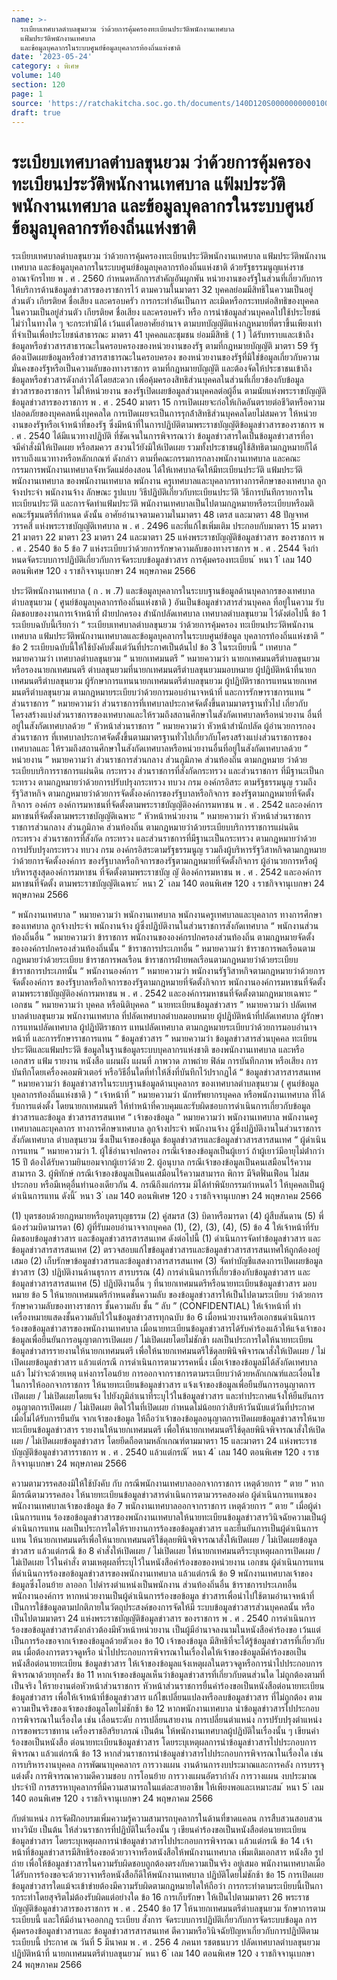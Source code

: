 ```yaml
---
name: >-
  ระเบียบเทศบาลตำบลขุนยวม ว่าด้วยการคุ้มครองทะเบียนประวัติพนักงานเทศบาล
  แฟ้มประวัติพนักงานเทศบาล
  และข้อมูลบุคลากรในระบบศูนย์ข้อมูลบุคลากรท้องถิ่นแห่งชาติ
date: '2023-05-24'
category: ง พิเศษ
volume: 140
section: 120
page: 1
source: 'https://ratchakitcha.soc.go.th/documents/140D120S0000000000100.pdf'
draft: true
---
```


# ระเบียบเทศบาลตำบลขุนยวม ว่าด้วยการคุ้มครองทะเบียนประวัติพนักงานเทศบาล แฟ้มประวัติพนักงานเทศบาล และข้อมูลบุคลากรในระบบศูนย์ข้อมูลบุคลากรท้องถิ่นแห่งชาติ

ระเบียบเทศบาลตําบลขุนยวม ว่าด้วยการคุ้มครองทะเบียนประวัติพนักงานเทศบาล แฟ้มประวัติพนักงานเทศบาล และข้อมูลบุคลากรในระบบศูนย์ข้อมูลบุคลากรท้องถิ่นแห่งชาติ ด้วยรัฐธรรมนูญแห่งราชอาณาจักรไทย พ . ศ . 2560 กําหนดหลักการสําคัญอันผูกพัน หน่วยงานของรัฐในส่วนที่เกี่ยวกับการให้บริการด้านข้อมูลข่าวสารของราชการไว้ ตามความในมาตรา 32 บุคคลย่อมมีสิทธิในความเป็นอยู่ส่วนตัว เกียรติยศ ชื่อเสียง และครอบครัว การกระทําอันเป็นการ ละเมิดหรือกระทบต่อสิทธิของบุคคลในความเป็นอยู่ส่วนตัว เกียรติยศ ชื่อเสียง และครอบครัว หรือ การนําข้อมูลส่วนบุคคลไปใช้ประโยชน์ไม่ว่าในทางใด ๆ จะกระทํามิได้ เว้นแต่โดยอาศัยอํานาจ ตามบทบัญญัติแห่งกฎหมายที่ตราขึ้นเพียงเท่าที่จําเป็นเพื่อประโยชน์สาธารณะ มาตรา 41 บุคคลและชุมชน ย่อมมีสิทธิ ( 1 ) ได้รับทราบและเข้าถึงข้อมูลหรือข่าวสารสาธารณะในครอบครองของหน่วยงานของรัฐ ตามที่กฎหมายบัญญัติ มาตรา 59 รัฐต้องเปิดเผยข้อมูลหรือข่าวสารสาธารณะในครอบครอง ของหน่วยงานของรัฐที่มิใช่ข้อมูลเกี่ยวกับความมั่นคงของรัฐหรือเป็นความลับของทางราชการ ตามที่กฎหมายบัญญัติ และต้องจัดให้ประชาชนเข้าถึงข้อมูลหรือข่าวสารดังกล่าวได้โดยสะดวก เพื่อคุ้มครองสิทธิส่วนบุคคลในส่วนที่เกี่ยวข้องกับข้อมูลข่าวสารของราชการ ไม่ให้หน่วยงาน ของรัฐเปิดเผยข้อมูลส่วนบุคคลต่อผู้อื่น ตามนัยแห่งพระราชบัญญัติข้อมูลข่าวสารของราชการ พ . ศ . 2540 มาตรา 15 การเปิดเผยจะก่อให้เกิดอันตรายต่อชีวิตหรือความปลอดภัยของบุคคลหนึ่งบุคคลใด การเปิดเผยจะเป็นการรุกล้ําสิทธิส่วนบุคคลโดยไม่สมควร ให้หน่วยงานของรัฐหรือเจ้าหน้าที่ของรัฐ ซึ่งมีหน้าที่ในการปฏิบัติตามพระราชบัญญัติข้อมูลข่าวสารของราชการ พ . ศ . 2540 ได้มีแนวทางปฏิบัติ ที่ชัดเจนในการพิจารณาว่า ข้อมูลข่าวสารใดเป็นข้อมูลข่าวสารที่อาจมีคําสั่งมิให้เปิดเผย หรือสมควร สงวนไว้ยังมิให้เปิดเผย รวมทั้งประชาชนผู้ใช้สิทธิตามกฎหมายก็ได้ทราบถึงแนวทางหรือหลักเกณฑ์ ดังกล่าว ตามที่คณะกรรมการกลางพนักงานเทศบาล และคณะกรรมการพนักงานเทศบาลจังหวัดแม่ฮ่องสอน ได้ให้เทศบาลจัดให้มีทะเบียนประวัติ แฟ้มประวัติพนักงานเทศบาล ของพนักงานเทศบาล พนักงาน ครูเทศบาลและบุคลากรทางการศึกษาของเทศบาล ลูกจ้างประจํา พนักงานจ้าง ลักษณะ รูปแบบ วิธีปฏิบัติเกี่ยวกับทะเบียนประวัติ วิธีการบันทึกรายการในทะเบียนประวัติ และการจัดทําแฟ้มประวัติ พนักงานเทศบาลเป็นไปตามกฎหมายหรือระเบียบหรือมติคณะรัฐมนตรีที่กําหนด ดังนั้น อาศัยอํานาจตามความในมาตรา 48 เตรส และมาตรา 48 ปัญจทศ วรรคสี่ แห่งพระราชบัญญัติเทศบาล พ . ศ . 2496 และที่แก้ไขเพิ่มเติม ประกอบกับมาตรา 15 มาตรา 21 มาตรา 22 มาตรา 23 มาตรา 24 และมาตรา 25 แห่งพระราชบัญญัติข้อมูลข่าวสาร ของราชการ พ . ศ . 2540 ข้อ 5 ข้อ 7 แห่งระเบียบว่าด้วยการรักษาความลับของทางราชการ พ . ศ . 2544 จึงกําหนดจัดระบบการปฏิบัติเกี่ยวกับการจัดระบบข้อมูลข่าวสาร การคุ้มครองทะเบียน ้ หนา 1 ่ เลม 140 ตอนพิเศษ 120 ง ราชกิจจานุเบกษา 24 พฤษภาคม 2566

ประวัติพนักงานเทศบาล ( ก . พ .7) และข้อมูลบุคลากรในระบบฐานข้อมูลด้านบุคลากรของเทศบาล ตําบลขุนยวม ( ศูนย์ข้อมูลบุคลากรท้องถิ่นแห่งชาติ ) อันเป็นข้อมูลข่าวสารส่วนบุคคล ที่อยู่ในความ รับผิดชอบของงานการเจ้าหน้าที่ ฝ่ายปกครอง สํานักปลัดเทศบาล เทศบาลตําบลขุนยวม ไว้ดังต่อไปนี้ ข้อ 1 ระเบียบฉบับนี้เรียกว่า “ ระเบียบเทศบาลตําบลขุนยวม ว่าด้วยการคุ้มครอง ทะเบียนประวัติพนักงานเทศบาล แฟ้มประวัติพนักงานเทศบาลและข้อมูลบุคลากรในระบบศูนย์ข้อมูล บุคลากรท้องถิ่นแห่งชาติ ” ข้อ 2 ระเบียบฉบับนี้ให้ใช้บังคับตั้งแต่วันที่ประกาศเป็นต้นไป ข้อ 3 ในระเบียบนี้ “ เทศบาล ” หมายความว่า เทศบาลตําบลขุนยวม “ นายกเทศมนตรี ” หมายความว่า นายกเทศมนตรีตําบลขุนยวมหรือรองนายกเทศมนตรี ตําบลขุนยวมที่นายกเทศมนตรีตําบลขุนยวมมอบหมาย ผู้ปฎิบัติหน้าที่นายกเทศมนตรีตําบลขุนยวม ผู้รักษาการแทนนายกเทศมนตรีตําบลขุนยวม ผู้ปฏิบัติราชการแทนนายกเทศมนตรีตําบลขุนยวม ตามกฎหมายระเบียบว่าด้วยการมอบอํานาจหน้าที่ และการรักษาราชการแทน “ ส่วนราชการ ” หมายความว่า ส่วนราชการที่เทศบาลประกาศจัดตั้งขึ้นตามมาตรฐานทั่วไป เกี่ยวกับโครงสร้างแบ่งส่วนราชการของเทศบาลและให้รวมถึงสถานศึกษาในสังกัดเทศบาลหรือหน่วยงาน อื่นที่อยู่ในสังกัดเทศบาลด้วย “ หัวหน้าส่วนราชการ ” หมายความว่า หัวหน้าสํานักปลัด ผู้อํานวยการกอง ส่วนราชการ ที่เทศบาลประกาศจัดตั้งขึ้นตามมาตรฐานทั่วไปเกี่ยวกับโครงสร้างแบ่งส่วนราชการของเทศบาลและ ให้รวมถึงสถานศึกษาในสังกัดเทศบาลหรือหน่วยงานอื่นที่อยู่ในสังกัดเทศบาลด้วย “ หน่วยงาน ” หมายความว่า ส่วนราชการส่วนกลาง ส่วนภูมิภาค ส่วนท้องถิ่น ตามกฎหมาย ว่าด้วยระเบียบบริการราชการแผ่นดิน กระทรวง ส่วนราชการที่สังกัดกระทรวง และส่วนราชการ ที่มีฐานะเป็นกระทรวง ตามกฎหมายว่าด้วยการปรับปรุงกระทรวง ทบวง กรม องค์กรอิสระ ตามรัฐธรรมนูญ รวมถึงรัฐวิสาหกิจ ตามกฎหมายว่าด้วยการจัดตั้งองค์การของรัฐบาลหรือกิจการ ของรัฐตามกฎหมายที่จัดตั้งกิจการ องค์กร องค์การมหาชนที่จัดตั้งตามพระราชบัญญัติองค์การมหาชน พ . ศ . 2542 และองค์การมหาชนที่จัดตั้งตามพระราชบัญญัติเฉพาะ “ หัวหน้าหน่วยงาน ” หมายความว่า หัวหน้าส่วนราชการ ราชการส่วนกลาง ส่วนภูมิภาค ส่วนท้องถิ่น ตามกฎหมายว่าด้วยระเบียบบริการราชการแผ่นดิน กระทรวง ส่วนราชการที่สังกัด กระทรวง และส่วนราชการที่มีฐานะเป็นกระทรวง ตามกฎหมายว่าด้วยการปรับปรุงกระทรวง ทบวง กรม องค์กรอิสระตามรัฐธรรมนูญ รวมถึงผู้บริหารรัฐวิสาหกิจตามกฎหมายว่าด้วยการจัดตั้งองค์การ ของรัฐบาลหรือกิจการของรัฐตามกฎหมายที่จัดตั้งกิจการ ผู้อํานวยการหรือผู้บริหารสูงสุดองค์การมหาชน ที่จัดตั้งตามพระราชบัญ ญั ติองค์การมหาชน พ . ศ . 2542 และองค์การมหาชนที่จัดตั้ง ตามพระราชบัญญัติเฉพาะ ้ หนา 2 ่ เลม 140 ตอนพิเศษ 120 ง ราชกิจจานุเบกษา 24 พฤษภาคม 2566

“ พนักงานเทศบาล ” หมายความว่า พนักงานเทศบาล พนักงานครูเทศบาลและบุคลากร ทางการศึกษาของเทศบาล ลูกจ้างประจํา พนักงานจ้าง ผู้ซึ่งปฏิบัติงานในส่วนราชการสังกัดเทศบาล “ พนักงานส่วนท้องถิ่นอื่น ” หมายความว่า ข้าราชการ พนักงานขององค์กรปกครองส่วนท้องถิ่น ตามกฎหมายจัดตั้งขององค์กรปกครองส่วนท้องถิ่นนั้น “ ข้าราชการประเภทอื่น ” หมายความว่า ข้าราชการพลเรือนตามกฎหมายว่าด้วยระเบียบ ข้าราชการพลเรือน ข้าราชการฝ่ายพลเรือนตามกฎหมายว่าด้วยระเบียบข้าราชการประเภทนั้น “ พนักงานองค์การ ” หมายความว่า พนักงานรัฐวิสาหกิจตามกฎหมายว่าด้วยการจัดตั้งองค์การ ของรัฐบาลหรือกิจการของรัฐตามกฎหมายที่จัดตั้งกิจการ พนักงานองค์การมหาชนที่จัดตั้ง ตามพระราชบัญญัติองค์การมหาชน พ . ศ . 2542 และองค์การมหาชนที่จัดตั้งตามกฎหมายเฉพาะ “ เอกชน ” หมายความว่า บุคคล หรือนิติบุคคล “ นายทะเบียนข้อมูลข่าวสาร ” หมายความว่า ปลัดเทศบาลตําบลขุนยวม พนักงานเทศบาล ที่ปลัดเทศบาลตําบลมอบหมาย ผู้ปฏิบัติหน้าที่ปลัดเทศบาล ผู้รักษาการแทนปลัดเทศบาล ผู้ปฏิบัติราชการ แทนปลัดเทศบาล ตามกฎหมายระเบียบว่าด้วยการมอบอํานาจหน้าที่ และการรักษาราชการแทน “ ข้อมูลข่าวสาร ” หมายความว่า ข้อมูลข่าวสารส่วนบุคคล ทะเบียนประวัติและแฟ้มประวัติ ข้อมูลในฐานข้อมูลระบบบุคลากรแห่งชาติ ของพนักงานเทศบาล และหรือเอกสาร แฟ้ม รายงาน หนังสือ แผนผัง แผนที่ ภาพวาด ภาพถ่าย ฟิล์ม การบันทึกภาพ หรือเสียง การบันทึกโดยเครื่องคอมพิวเตอร์ หรือวิธีอื่นใดที่ทําให้สิ่งที่บันทึกไว้ปรากฏได้ “ ข้อมูลข่าวสารสารสนเทศ ” หมายความว่า ข้อมูลข่าวสารในระบบฐานข้อมูลด้านบุคลากร ของเทศบาลตําบลขุนยวม ( ศูนย์ข้อมูลบุคลากรท้องถิ่นแห่งชาติ ) “ เจ้าหน้าที่ ” หมายความว่า นักทรัพยากรบุคคล หรือพนักงานเทศบาล ที่ได้รับการแต่งตั้ง โดยนายกเทศมนตรี ให้ทําหน้าที่ควบคุมและรับผิดชอบการดําเนินการเกี่ยวกับข้อมูลข่าวสารและข้อมูล ข่าวสารสารสนเทศ “ เจ้าของข้อมูล ” หมายความว่า พนักงานเทศบาล พนักงานครูเทศบาลและบุคลากร ทางการศึกษาเทศบาล ลูกจ้างประจํา พนักงานจ้าง ผู้ซึ่งปฏิบัติงานในส่วนราชการสังกัดเทศบาล ตําบลขุนยวม ซึ่งเป็นเจ้าของข้อมูล ข้อมูลข่าวสารและข้อมูลข่าวสารสารสนเทศ “ ผู้ดําเนินการแทน ” หมายความว่า 1. ผู้ใช้อํานาจปกครอง กรณีเจ้าของข้อมูลเป็นผู้เยาว์ ถ้าผู้เยาว์มีอายุไม่ต่ํากว่า 15 ปี ต้องได้รับความยินยอมจากผู้เยาว์ด้วย 2. ผู้อนุบาล กรณีเจ้าของข้อมูลเป็นคนเสมือนไร้ความสามารถ 3. ผู้พิทักษ์ กรณีเจ้าของข้อมูลเป็นคนเสมือนไร้ความสามารถ พิการ มีจิตฟั่นเฟือน ไม่สมประกอบ หรือมีเหตุอื่นทํานองเดียวกัน 4. กรณีถึงแก่กรรม มิได้ทําพินัยกรรมกําหนดไว้ ให้บุคคลเป็นผู้ดําเนินการแทน ดังนี้ ้ หนา 3 ่ เลม 140 ตอนพิเศษ 120 ง ราชกิจจานุเบกษา 24 พฤษภาคม 2566

(1) บุตรชอบด้วยกฎหมายหรือบุตรบุญธรรม (2) คู่สมรส (3) บิดาหรือมารดา (4) ผู้สืบสันดาน (5) พี่น้องร่วมบิดามารดา (6) ผู้ที่รับมอบอํานาจจากบุคคล (1), (2), (3), (4), (5) ข้อ 4 ให้เจ้าหน้าที่รับผิดชอบข้อมูลข่าวสาร และข้อมูลข่าวสารสารสนเทศ ดังต่อไปนี้ (1) ดําเนินการจัดทําข้อมูลข่าวสาร และข้อมูลข่าวสารสารสนเทศ (2) ตรวจสอบแก้ไขข้อมูลข่าวสารและข้อมูลข่าวสารสารสนเทศให้ถูกต้องอยู่เสมอ (2) เก็บรักษาข้อมูลข่าวสารและข้อมูลข่าวสารสารสนเทศ (3) จัดทําบัญชีแสดงการเปิดเผยข้อมูลข่าวสาร (3) ปฏิบัติงานด้านธุรการ สารบรรณ (4) การดําเนินการที่เกี่ยวข้องกับข้อมูลข่าวสาร และข้อมูลข่าวสารสารสนเทศ (5) ปฏิบัติงานอื่น ๆ ที่นายกเทศมนตรีหรือนายทะเบียนข้อมูลข่าวสาร มอบหมาย ข้อ 5 ให้นายกเทศมนตรีกําหนดชั้นความลับ ของข้อมูลข่าวสารให้เป็นไปตามระเบียบ ว่าด้วยการรักษาความลับของทางราชการ ชั้นความลับ ชั้น “ ลับ ” (CONFIDENTIAL) ให้เจ้าหน้าที่ ทําเครื่องหมายแสดงชั้นความลับไว้ในข้อมูลข่าวสารทุกฉบับ ข้อ 6 เมื่อหน่วยงานหรือเอกชนดําเนินการร้องขอข้อมูลข่าวสารของพนักงานเทศบาล เมื่อนายทะเบียนข้อมูลข่าวสารได้รับคําร้องแล้วให้แจ้งเจ้าของข้อมูลเพื่อยืนยันการอนุญาตการเปิดเผย / ไม่เปิดเผยโดยไม่ชักช้า ผลเป็นประการใดให้นายทะเบียนข้อมูลข่าวสารรายงานให้นายกเทศมนตรี เพื่อให้นายกเทศมนตรีใช้ดุลยพินิจพิจารณาสั่งให้เปิดเผย / ไม่เปิดเผยข้อมูลข่าวสาร แล้วแต่กรณี การดําเนินการตามวรรคหนึ่ง เมื่อเจ้าของข้อมูลมิได้สังกัดเทศบาลแล้ว ไม่ว่าจะด้วยเหตุ แห่งการโอนย้าย การออกจากราชการตามระเบียบว่าด้วยหลักเกณฑ์และเงื่อนไขในการให้ออกจากราชการ ให้นายทะเบียนข้อมูลข่าวสาร แจ้งเจ้าของข้อมูลเพื่อยืนยันการอนุญาตการเปิดเผย / ไม่เปิดเผยโดยแจ้ง ไปยังภูมิลําเนาที่ระบุไว้ในข้อมูลข่าวสาร และทําประกาศแจ้งให้ยืนยันการอนุญาตการเปิดเผย / ไม่เปิดเผย ติดไว้ในที่เปิดเผย กําหนดไม่น้อยกว่าสิบห้าวันนับแต่วันที่ประกาศ เมื่อไม่ได้รับการยืนยัน จากเจ้าของข้อมูล ให้ถือว่าเจ้าของข้อมูลอนุญาตการเปิดเผยข้อมูลข่าวสารให้นายทะเบียนข้อมูลข่าวสาร รายงานให้นายกเทศมนตรี เพื่อให้นายกเทศมนตรีใช้ดุลยพินิจพิจารณาสั่งให้เปิดเผย / ไม่เปิดเผยข้อมูลข่าวสาร โดยยึดถือตามหลักเกณฑ์ตามมาตรา 15 และมาตรา 24 แห่งพระราชบัญญัติข้อมูลข่าวสารราชการ พ . ศ . 2540 แล้วแต่กรณี ้ หนา 4 ่ เลม 140 ตอนพิเศษ 120 ง ราชกิจจานุเบกษา 24 พฤษภาคม 2566

ความตามวรรคสองมิให้ใช้บังคับ กับ กรณีพนักงานเทศบาลออกจากราชการ เหตุด้วยการ “ ตาย ” หากมีกรณีตามวรรคสอง ให้นายทะเบียนข้อมูลข่าวสารดําเนินการตามวรรคสองต่อ ผู้ดําเนินการแทนของพนักงานเทศบาลเจ้าของข้อมูล ข้อ 7 พนักงานเทศบาลออกจากราชการ เหตุด้วยการ “ ตาย ” เมื่อผู้ดําเนินการแทน ร้องขอข้อมูลข่าวสารของพนักงานเทศบาลให้นายทะเบียนข้อมูลข่าวสารวินิจฉัยความเป็นผู้ดําเนินการแทน ผลเป็นประการใดให้รายงานการร้องขอข้อมูลข่าวสาร และยืนยันการเป็นผู้ดําเนินการแทน ให้นายกเทศมนตรีเพื่อให้นายกเทศมนตรีใช้ดุลยพินิจพิจารณาสั่งให้เปิดเผย / ไม่เปิดเผยข้อมูลข่าวสาร แล้วแต่กรณี ข้อ 8 คําสั่งให้เปิดเผย / ไม่เปิดเผย ให้นายกเทศมนตรีระบุเหตุผลการเปิดเผย / ไม่เปิดเผย ไว้ในคําสั่ง ตามเหตุผลที่ระบุไว้ในหนังสือคําร้องขอของหน่วยงาน เอกชน ผู้ดําเนินการแทน ที่ดําเนินการร้องขอข้อมูลข่าวสารของพนักงานเทศบาล แล้วแต่กรณี ข้อ 9 พนักงานเทศบาลเจ้าของข้อมูลซึ่งโอนย้าย ลาออก ไปดํารงตําแหน่งเป็นพนักงาน ส่วนท้องถิ่นอื่น ข้าราชการประเภทอื่น พนักงานองค์การ หากหน่วยงานเป็นผู้ดําเนินการร้องขอข้อมูล ข่าวสารเพื่อนําไปใช้ตามอํานาจหน้าที่ เป็นการใช้ข้อมูลตามปกติภายในวัตถุประสงค์ของการจัดให้มี ระบบข้อมูลข่าวสารส่วนบุคคลนั้น หรือเป็นไปตามมาตรา 24 แห่งพระราชบัญญัติข้อมูลข่าวสาร ของราชการ พ . ศ . 2540 การดําเนินการร้องขอข้อมูลข่าวสารดังกล่าวต้องมีหัวหน้าหน่วยงาน เป็นผู้มีอํานาจลงนามในหนังสือคําร้องขอ เว้นแต่เป็นการร้องขอจากเจ้าของข้อมูลด้วยตัวเอง ข้อ 10 เจ้าของข้อมูล มีสิทธิที่จะได้รู้ข้อมูลข่าวสารที่เกี่ยวกับตน เมื่อต้องการตรวจดูหรือ นําไปประกอบการพิจารณาในเรื่องใดให้เจ้าของข้อมูลมีคําร้องขอเป็นหนังสือต่อนายทะเบียน ข้อมูลข่าวสาร ให้เจ้าของข้อมูลแจ้งเหตุผลในตรวจดูหรือการนําไปประกอบการพิจารณาด้วยทุกครั้ง ข้อ 11 หากเจ้าของข้อมูลเห็นว่าข้อมูลข่าวสารที่เกี่ยวกับตนส่วนใด ไม่ถูกต้องตามที่เป็นจริง ให้รายงานต่อหัวหน้าส่วนราชการ หัวหน้าส่วนราชการยื่นคําร้องขอเป็นหนังสือต่อนายทะเบียน ข้อมูลข่าวสาร เพื่อให้เจ้าหน้าที่ข้อมูลข่าวสาร แก้ไขเปลี่ยนแปลงหรือลบข้อมูลข่าวสาร ที่ไม่ถูกต้อง ตามความเป็นจริงของเจ้าของข้อมูลโดยไม่ชักช้า ข้อ 12 หากพนักงานเทศบาล นําข้อมูลข่าวสารไปประกอบการพิจารณาในเรื่องใด เช่น เลื่อนระดับ การเปลี่ยนสายงาน การเปลี่ยนตําแหน่ง การปรับปรุงตําแหน่ง การขอพระราชทาน เครื่องราชอิสริยาภรณ์ เป็นต้น ให้พนักงานเทศบาลผู้ปฏิบัติในเรื่องนั้น ๆ เขียนคําร้องขอเป็นหนังสือ ต่อนายทะเบียนข้อมูลข่าวสาร โดยระบุเหตุผลการนําข้อมูลข่าวสารไปประกอบการพิจารณา แล้วแต่กรณี ข้อ 13 หากส่วนราชการนําข้อมูลข่าวสารไปประกอบการพิจารณาในเรื่องใด เช่น การบริหารงานบุคคล การพัฒนาบุคคลากร การวางแผน งานด้านการงบประมาณและการคลัง การบรรจุแต่งตั้ง การพิจารณาความดีความชอบ การโอนย้าย การวางแผนอัตรากําลัง การวางแผน งบประมาณประจําปี การสรรหาบุคลากรที่มีความสามารถในแต่ละสายอาชีพ ให้เพียงพอและเหมาะสม ้ หนา 5 ่ เลม 140 ตอนพิเศษ 120 ง ราชกิจจานุเบกษา 24 พฤษภาคม 2566

กับตําแหน่ง การจัดฝึกอบรมเพิ่มความรู้ความสามารถบุคลากรในด้านที่ขาดแคลน การสืบสวนสอบสวน ทางวินัย เป็นต้น ให้ส่วนราชการที่ปฏิบัติในเรื่องนั้น ๆ เขียนคําร้องขอเป็นหนังสือต่อนายทะเบียน ข้อมูลข่าวสาร โดยระบุเหตุผลการนําข้อมูลข่าวสารไปประกอบการพิจารณา แล้วแต่กรณี ข้อ 14 เจ้าหน้าที่ข้อมูลข่าวสารมีสิทธิร้องขอด้วยวาจาหรือหนังสือให้พนักงานเทศบาล เพิ่มเติมเอกสาร หนังสือ รูปถ่าย เพื่อให้ข้อมูลข่าวสารในความรับผิดชอบถูกต้องตรงกับความเป็นจริง อยู่เสมอ พนักงานเทศบาลเมื่อได้รับการร้องขอจะด้วยวาจาหรือหนังสือก็ดีให้พนักงานเทศบาล ปฏิบัติโดยไม่ชักช้า ข้อ 15 การเปิดเผยข้อมูลข่าวสารใดแม้จะเข้าข่ายต้องมีความรับผิดตามกฎหมายใดให้ถือว่า การกระทําตามระเบียบนี้เป็นการกระทําโดยสุจริตไม่ต้องรับผิดแต่อย่างใด ข้อ 16 การเก็บรักษา ให้เป็นไปตามมาตรา 26 พระราชบัญญัติข้อมูลข่าวสารของราชการ พ . ศ . 2540 ข้อ 17 ให้นายกเทศมนตรีตําบลขุนยวม รักษาการตามระเบียบนี้ และให้มีอํานาจออกกฎ ระเบียบ สั่งการ จัดระบบการปฏิบัติเกี่ยวกับการจัดระบบข้อมูล การคุ้มครองข้อมูลข่าวสารและ ข้อมูลข่าวสารสารสนเทศ ตีความหรือวินิจฉัยปัญหาเกี่ยวกับการปฏิบัติตามระเบียบนี้ ประกาศ ณ วันที่ 5 มีนาคม พ . ศ . 256 4 ภคนท รชตธนบวร ปลัดเทศบาลตําบลขุนยวม ปฏิบัติหน้าที่ นายกเทศมนตรีตําบลขุนยวม ้ หนา 6 ่ เลม 140 ตอนพิเศษ 120 ง ราชกิจจานุเบกษา 24 พฤษภาคม 2566
